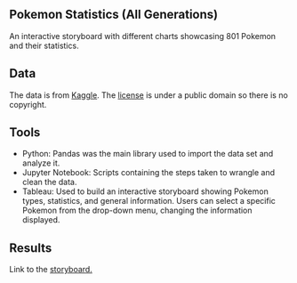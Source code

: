 ## Pokemon Statistics (All Generations)

An interactive storyboard with different charts showcasing 801 Pokemon and their statistics.

## Data

The data is from [Kaggle](https://www.kaggle.com/datasets/rounakbanik/pokemon). The [license](https://creativecommons.org/publicdomain/zero/1.0/) is under a public domain so there is no copyright. 

## Tools

- Python: Pandas was the main library used to import the data set and analyze it. 
- Jupyter Notebook: Scripts containing the steps taken to wrangle and clean the data.
- Tableau: Used to build an interactive storyboard showing Pokemon types, statistics, and general information. Users can select a specific Pokemon from the drop-down menu, changing the information displayed.

## Results

Link to the [storyboard.](https://public.tableau.com/views/PokemonStatisticsAllGenerations/Story1?:language=en-US&:sid=&:display_count=n&:origin=viz_share_link)
